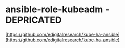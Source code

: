 # ansible-role-kubeadm - DEPRICATED

[https://github.com/edigitalresearch/kube-ha-ansible](https://github.com/edigitalresearch/kube-ha-ansible)
